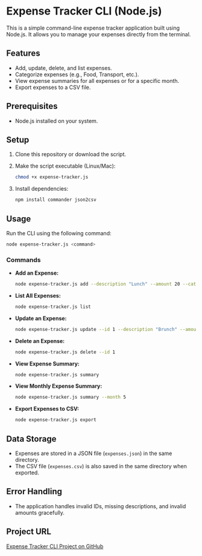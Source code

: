 # Expense Tracker CLI (Node.js)

This is a simple command-line expense tracker application built using Node.js. It allows you to manage your expenses directly from the terminal.

## Features

* Add, update, delete, and list expenses.
* Categorize expenses (e.g., Food, Transport, etc.).
* View expense summaries for all expenses or for a specific month.
* Export expenses to a CSV file.

## Prerequisites

* Node.js installed on your system.

## Setup

1. Clone this repository or download the script.
2. Make the script executable (Linux/Mac):

   ```bash
   chmod +x expense-tracker.js
   ```
3. Install dependencies:

   ```bash
   npm install commander json2csv
   ```

## Usage

Run the CLI using the following command:

```bash
node expense-tracker.js <command>
```

### Commands

* **Add an Expense:**

  ```bash
  node expense-tracker.js add --description "Lunch" --amount 20 --category "Food"
  ```

* **List All Expenses:**

  ```bash
  node expense-tracker.js list
  ```

* **Update an Expense:**

  ```bash
  node expense-tracker.js update --id 1 --description "Brunch" --amount 25
  ```

* **Delete an Expense:**

  ```bash
  node expense-tracker.js delete --id 1
  ```

* **View Expense Summary:**

  ```bash
  node expense-tracker.js summary
  ```

* **View Monthly Expense Summary:**

  ```bash
  node expense-tracker.js summary --month 5
  ```

* **Export Expenses to CSV:**

  ```bash
  node expense-tracker.js export
  ```

## Data Storage

* Expenses are stored in a JSON file (`expenses.json`) in the same directory.
* The CSV file (`expenses.csv`) is also saved in the same directory when exported.

## Error Handling

* The application handles invalid IDs, missing descriptions, and invalid amounts gracefully.
## Project URL
[Expense Tracker CLI Project on GitHub](https://github.com/sam-dar/Expense-tracker-CLI)